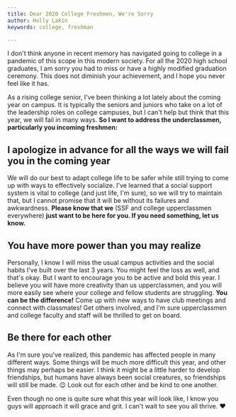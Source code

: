 ```yaml
---
title: Dear 2020 College Freshmen, We're Sorry
author: Holly Lakin
keywords: college, freshman

---
```

I don't think anyone in recent memory has navigated going to college in a pandemic of this scope in this modern society. For all the 2020 high school graduates, I am sorry you had to miss or have a highly modified graduation ceremony. This does not diminish your achievement, and I hope you never feel like it has.

As a rising college senior, I've been thinking a lot lately about the coming year on campus. It is typically the seniors and juniors who take on a lot of the leadership roles on college campuses, but I can't help but think that this year, we will fail in many ways. **So I want to address the underclassmen, particularly you incoming freshmen:**

## I apologize in advance for all the ways we will fail you in the coming year

We will do our best to adapt college life to be safer while still trying to come up with ways to effectively socialize. I've learned that a social support system is vital to college (and just life, I'm sure), so we will try to maintain that, but I cannot promise that it will be without its failures and awkwardness. **Please know that we** (SSF and college upperclassmen everywhere) **just want to be here for you. If you need something, let us know.**

## You have more power than you may realize

Personally, I know I will miss the usual campus activities and the social habits I've built over the last 3 years. You might feel the loss as well, and that's okay. But I want to encourage you to be active and bold this year. I believe you will have more creativity than us upperclassmen, and you will more easily see where your college and fellow students are struggling. **You can be the difference!** Come up with new ways to have club meetings and connect with classmates! Get others involved, and I'm sure upperclassmen and college faculty and staff will be thrilled to get on board.

## Be there for each other

As I'm sure you've realized, this pandemic has affected people in many different ways. Some things will be much more difficult this year, and other things may perhaps be easier. I think it might be a little harder to develop friendships, but humans have always been social creatures, so friendships will still be made. 😉 Look out for each other and be kind to one another.

Even though no one is quite sure what this year will look like, I know you guys will approach it will grace and grit. I can't wait to see you all thrive. ❤️